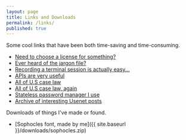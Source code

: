 ```yaml
---
layout: page
title: Links and Downloads
permalink: /links/
published: true
---
```




Some cool links that have been both time-saving and time-consuming.

- [Need to choose a license for something?](http://choosealicense.com/)
- [Ever heard of the jargon file?](http://www.catb.org/jargon/html/)
- [Recording a terminal session is actually easy...](http://showterm.io/)
- [APIs are very useful](http://www.publicapis.com/)
- [All of U.S case law](http://casetext.com/)
- [All of U.S case law, again](https://www.law.cornell.edu/)
- [Stateless password manager I use](http://masterpasswordapp.com/)
- [Archive of interesting Usenet posts](http://yarchive.net/)

Downloads of things I've made or found.

- [Sophocles font, made by me]({{ site.baseurl }}/downloads/sophocles.zip)